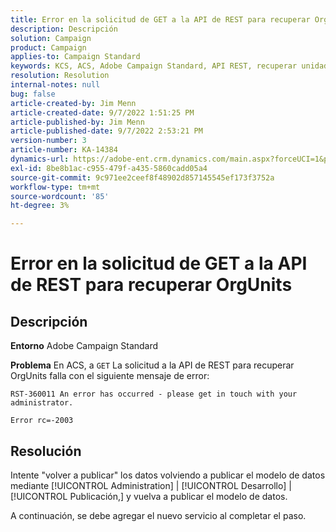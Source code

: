 ```yaml
---
title: Error en la solicitud de GET a la API de REST para recuperar OrgUnits
description: Descripción
solution: Campaign
product: Campaign
applies-to: Campaign Standard
keywords: KCS, ACS, Adobe Campaign Standard, API REST, recuperar unidades de organización, fallo, nueva publicación, modelo de datos
resolution: Resolution
internal-notes: null
bug: false
article-created-by: Jim Menn
article-created-date: 9/7/2022 1:51:25 PM
article-published-by: Jim Menn
article-published-date: 9/7/2022 2:53:21 PM
version-number: 3
article-number: KA-14384
dynamics-url: https://adobe-ent.crm.dynamics.com/main.aspx?forceUCI=1&pagetype=entityrecord&etn=knowledgearticle&id=f6147927-b42e-ed11-9db1-0022480866ad
exl-id: 8be8b1ac-c955-479f-a435-5860cadd05a4
source-git-commit: 9c971ee2ceef8f48902d857145545ef173f3752a
workflow-type: tm+mt
source-wordcount: '85'
ht-degree: 3%

---
```


# Error en la solicitud de GET a la API de REST para recuperar OrgUnits

## Descripción


<b>Entorno</b>
Adobe Campaign Standard

<b>Problema</b>
En ACS, a `GET` La solicitud a la API de REST para recuperar OrgUnits falla con el siguiente mensaje de error:


```
RST-360011 An error has occurred - please get in touch with your administrator.

Error rc=-2003
```



## Resolución


Intente &quot;volver a publicar&quot; los datos volviendo a publicar el modelo de datos mediante [!UICONTROL Administration] | [!UICONTROL Desarrollo] | [!UICONTROL Publicación,] y vuelva a publicar el modelo de datos.

A continuación, se debe agregar el nuevo servicio al completar el paso.
